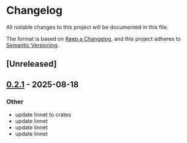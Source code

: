 # Changelog

All notable changes to this project will be documented in this file.

The format is based on [Keep a Changelog](https://keepachangelog.com/en/1.0.0/),
and this project adheres to [Semantic Versioning](https://semver.org/spec/v2.0.0.html).

## [Unreleased]

## [0.2.1](https://github.com/alphal00p/spenso/compare/spenso-macros-v0.2.0...spenso-macros-v0.2.1) - 2025-08-18

### Other

- update linnet to crates
- update linnet
- update linnet
- update linnet
